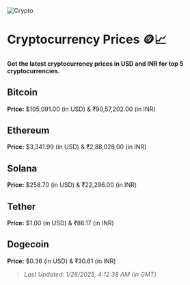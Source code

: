 
![Crypto](https://www.techguide.com.au/wp-content/uploads/2020/11/crypto3.jpeg)

# Cryptocurrency Prices 🪙📈

#### Get the latest cryptocurrency prices in USD and INR for top 5 cryptocurrencies.

## Bitcoin

**Price:** $105,091.00 (in USD) & ₹90,57,202.00 (in INR)

## Ethereum

**Price:** $3,341.99 (in USD) & ₹2,88,028.00 (in INR)

## Solana

**Price:** $258.70 (in USD) & ₹22,296.00 (in INR)

## Tether

**Price:** $1.00 (in USD) & ₹86.17 (in INR)

## Dogecoin

**Price:** $0.36 (in USD) & ₹30.61 (in INR)

> _Last Updated: 1/26/2025, 4:12:38 AM (in GMT)_

